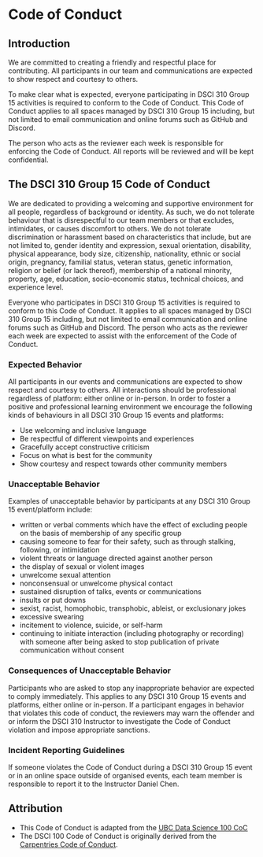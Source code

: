 # Code of Conduct

## Introduction
We are committed to creating a friendly and respectful place for
contributing.  All participants in our team and communications are
expected to show respect and courtesy to others.

To make clear what is expected, everyone participating in DSCI 310 Group 15 activities
is required to conform to the Code of Conduct.  This Code of Conduct applies to
all spaces managed by DSCI 310 Group 15 including, but not limited to
email communication and online forums such as GitHub and Discord.

The person who acts as the reviewer each week is responsible for enforcing the Code of Conduct.
All reports will be reviewed and will be kept confidential.

## The DSCI 310 Group 15 Code of Conduct
We are dedicated to providing a welcoming and supportive
environment for all people, regardless of background or identity. As such, we
do not tolerate behaviour that is disrespectful to our team members or
that excludes, intimidates, or causes discomfort to others. We do not tolerate
discrimination or harassment based on characteristics that include, but are not
limited to, gender identity and expression, sexual orientation, disability,
physical appearance, body size, citizenship, nationality, ethnic or social
origin, pregnancy, familial status, veteran status, genetic information,
religion or belief (or lack thereof), membership of a national minority,
property, age, education, socio-economic status, technical choices, and
experience level.

Everyone who participates in DSCI 310 Group 15 activities is required to conform to this
Code of Conduct. It applies to all spaces managed by DSCI 310 Group 15 including,
but not limited to email communication and online forums such as GitHub and Discord.
The person who acts as the reviewer each week are expected to assist with the
enforcement of the Code of Conduct.

### Expected Behavior

All participants in our events and communications are expected to show respect
and courtesy to others. All interactions should be professional regardless of
platform: either online or in-person. In order to foster a positive and
professional learning environment we encourage the following kinds of
behaviours in all DSCI 310 Group 15 events and platforms:

- Use welcoming and inclusive language
- Be respectful of different viewpoints and experiences
- Gracefully accept constructive criticism
- Focus on what is best for the community
- Show courtesy and respect towards other community members

### Unacceptable Behavior

Examples of unacceptable behavior by participants at any DSCI 310 Group 15 event/platform include:

- written or verbal comments which have the effect of excluding people on the basis of membership of any specific group
- causing someone to fear for their safety, such as through stalking, following, or intimidation
- violent threats or language directed against another person
- the display of sexual or violent images
- unwelcome sexual attention
- nonconsensual or unwelcome physical contact
- sustained disruption of talks, events or communications
- insults or put downs
- sexist, racist, homophobic, transphobic, ableist, or exclusionary jokes
- excessive swearing
- incitement to violence, suicide, or self-harm
- continuing to initiate interaction (including photography or recording) with someone after being asked to stop
publication of private communication without consent

### Consequences of Unacceptable Behavior

Participants who are asked to stop any inappropriate behavior are expected to
comply immediately. This applies to any DSCI 310 Group 15 events and platforms, either
online or in-person. If a participant engages in behavior that violates this
code of conduct, the reviewers may warn the offender and or inform the DSCI
310 Instructor to investigate the Code of Conduct violation and impose
appropriate sanctions.

### Incident Reporting Guidelines

If someone violates the Code of Conduct during a DSCI 310 Group 15 event or in an online
space outside of organised events, each team member is responsible to report it to the
Instructor Daniel Chen.

## Attribution 
- This Code of Conduct is adapted from the [UBC Data Science 100 CoC](https://github.com/UBC-DSCI/dsci-100-student/blob/master/CODE_OF_CONDUCT.md)
- The DSCI 100 Code of Conduct is originally derived from the [Carpentries Code of Conduct](https://docs.carpentries.org/policies/coc/).
